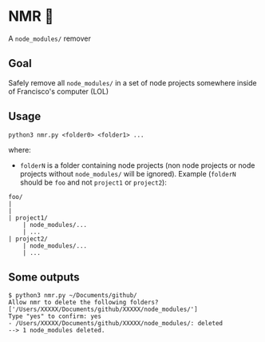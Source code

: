 # NMR 👾

A `node_modules/` remover 

## Goal

Safely remove all `node_modules/` in a set of node projects somewhere inside of Francisco's computer (LOL)

## Usage

`python3 nmr.py <folder0> <folder1> ...`

where:

- `folderN` is a folder containing node projects (non node projects or node projects without `node_modules/` will be ignored).
Example (`folderN` should be `foo` and not `project1` or `project2`):
```
foo/
|
|
| project1/
    | node_modules/...
    | ...
| project2/
    | node_modules/...
    | ...
```

## Some outputs

```
$ python3 nmr.py ~/Documents/github/
Allow nmr to delete the following folders? 
['/Users/XXXXX/Documents/github/XXXXX/node_modules/']
Type "yes" to confirm: yes
- /Users/XXXXX/Documents/github/XXXXX/node_modules/: deleted
--> 1 node_modules deleted.
```
